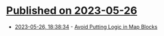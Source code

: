 # [Published on 2023-05-26](index.md)

* [2023-05-26, 18:38:34](https://lobste.rs/s/aez0sp/avoid_putting_logic_map_blocks) - [Avoid Putting Logic in Map Blocks](https://thoughtbot.com/blog/avoid-putting-logic-in-map-blocks)
